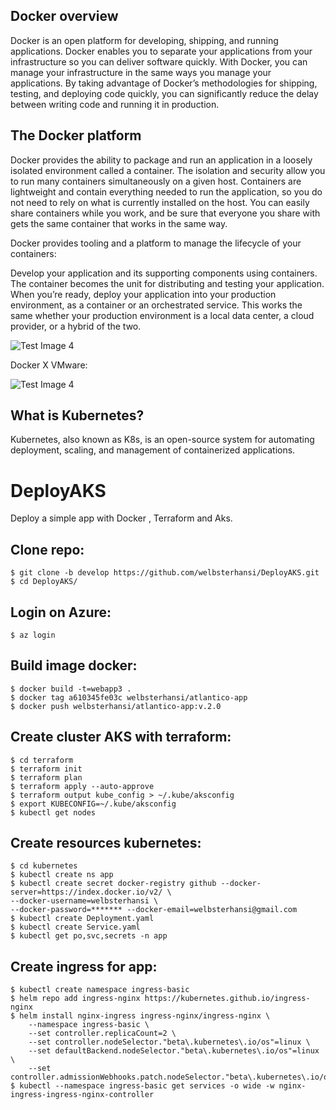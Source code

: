 ## Docker overview

Docker is an open platform for developing, shipping, and running applications. Docker enables you to separate your applications from your infrastructure so you can deliver software quickly. With Docker, you can manage your infrastructure in the same ways you manage your applications. By taking advantage of Docker’s methodologies for shipping, testing, and deploying code quickly, you can significantly reduce the delay between writing code and running it in production.

## The Docker platform
Docker provides the ability to package and run an application in a loosely isolated environment called a container. The isolation and security allow you to run many containers simultaneously on a given host. Containers are lightweight and contain everything needed to run the application, so you do not need to rely on what is currently installed on the host. You can easily share containers while you work, and be sure that everyone you share with gets the same container that works in the same way.

Docker provides tooling and a platform to manage the lifecycle of your containers:

Develop your application and its supporting components using containers.
The container becomes the unit for distributing and testing your application.
When you’re ready, deploy your application into your production environment, as a container or an orchestrated service. This works the same whether your production environment is a local data center, a cloud provider, or a hybrid of the two.

![Test Image 4](https://docs.docker.com/engine/images/architecture.svg)

Docker X VMware:

![Test Image 4](https://i.ytimg.com/vi/TvnZTi_gaNc/maxresdefault.jpg)


## What is Kubernetes? 

Kubernetes, also known as K8s, is an open-source system for automating deployment, scaling, and management of containerized applications.

# DeployAKS
Deploy a simple app with Docker , Terraform and Aks.

## Clone repo:

```
$ git clone -b develop https://github.com/welbsterhansi/DeployAKS.git
$ cd DeployAKS/
```

## Login on Azure:

```
$ az login
```
## Build image docker:

```
$ docker build -t=webapp3 .
$ docker tag a610345fe03c welbsterhansi/atlantico-app
$ docker push welbsterhansi/atlantico-app:v.2.0
```
## Create cluster AKS with terraform:

```
$ cd terraform
$ terraform init
$ terraform plan
$ terraform apply --auto-approve
$ terraform output kube_config > ~/.kube/aksconfig
$ export KUBECONFIG=~/.kube/aksconfig
$ kubectl get nodes
```
## Create resources kubernetes:

```
$ cd kubernetes
$ kubectl create ns app
$ kubectl create secret docker-registry github --docker-server=https://index.docker.io/v2/ \
--docker-username=welbsterhansi \
--docker-password=******* --docker-email=welbsterhansi@gmail.com
$ kubectl create Deployment.yaml
$ kubectl create Service.yaml
$ kubectl get po,svc,secrets -n app
```
## Create ingress for app:

```
$ kubectl create namespace ingress-basic
$ helm repo add ingress-nginx https://kubernetes.github.io/ingress-nginx
$ helm install nginx-ingress ingress-nginx/ingress-nginx \
    --namespace ingress-basic \
    --set controller.replicaCount=2 \
    --set controller.nodeSelector."beta\.kubernetes\.io/os"=linux \
    --set defaultBackend.nodeSelector."beta\.kubernetes\.io/os"=linux \
    --set controller.admissionWebhooks.patch.nodeSelector."beta\.kubernetes\.io/os"=linux
$ kubectl --namespace ingress-basic get services -o wide -w nginx-ingress-ingress-nginx-controller
```
